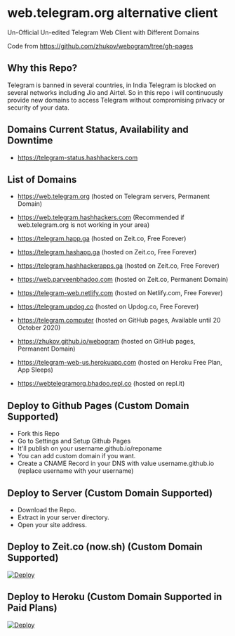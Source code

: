 # web.telegram.org alternative client

Un-Official Un-edited Telegram Web Client with Different Domains

Code from https://github.com/zhukov/webogram/tree/gh-pages

## Why this Repo?

Telegram is banned in several countries, in India Telegram is blocked on several networks including Jio and Airtel. So in this repo i will continuously provide new domains to access Telegram without compromising privacy or security of your data.

## Domains Current Status, Availability and Downtime

* https://telegram-status.hashhackers.com

## List of Domains

* https://web.telegram.org (hosted on Telegram servers, Permanent Domain)
* https://web.telegram.hashhackers.com (Recommended if web.telegram.org is not working in your area)

* https://telegram.happ.ga (hosted on Zeit.co, Free Forever)
* https://telegram.hashapp.ga (hosted on Zeit.co, Free Forever)
* https://telegram.hashhackerapps.ga (hosted on Zeit.co, Free Forever)
* https://web.parveenbhadoo.com (hosted on Zeit.co, Permanent Domain)
* https://telegram-web.netlify.com (hosted on Netlify.com, Free Forever)
* https://telegram.updog.co (hosted on Updog.co, Free Forever)
* https://telegram.computer (hosted on GitHub pages, Available until 20 October 2020)
* https://zhukov.github.io/webogram (hosted on GitHub pages, Permanent Domain)
* https://telegram-web-us.herokuapp.com (hosted on Heroku Free Plan, App Sleeps)
* https://webtelegramorg.bhadoo.repl.co (hosted on repl.it)

## Deploy to Github Pages (Custom Domain Supported)

* Fork this Repo
* Go to Settings and Setup Github Pages
* It'll publish on your username.github.io/reponame
* You can add custom domain if you want.
* Create a CNAME Record in your DNS with value username.github.io (replace username with your username)

## Deploy to Server (Custom Domain Supported)

* Download the Repo.
* Extract in your server directory.
* Open your site address.

## Deploy to Zeit.co (now.sh) (Custom Domain Supported)

[![Deploy](https://deploy.now.sh/static/button.svg)](https://deploy.now.sh/?repo=https://github.com/ParveenBhadooOfficial/web.telegram.org)

## Deploy to Heroku (Custom Domain Supported in Paid Plans)

[![Deploy](https://www.herokucdn.com/deploy/button.svg)](https://heroku.com/deploy)
